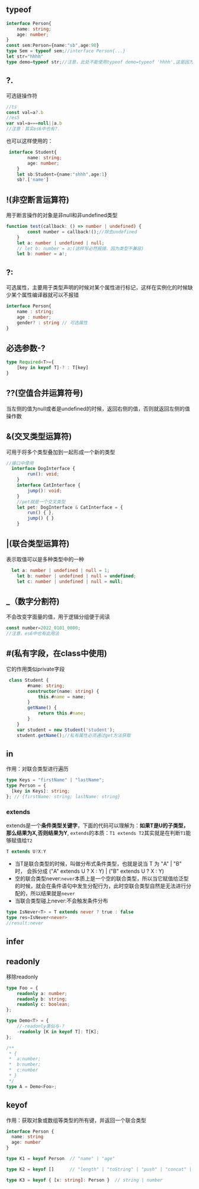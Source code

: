 ## typeof
```typescript
interface Person{
    name: string;
    age: number;
}
const sem:Person={name:"sb",age:90}
type Sem = typeof sem;//interface Person{...}
let str="hhhh"
type demo=typeof str;//注意，此处不能使用typeof demo=typeof 'hhhh',这是因为typeof操作的必须是一个变量
```
## ?.
可选链操作符
```typescript
//ts
const val=a?.b
//es5
var val=a===null||a.b
//注意：其实es6中也有?.
```
也可以这样使用的：
```typescript
 interface Student{
        name: string;
        age: number;
    }
    let sb:Student={name:"shhh",age:1}
    sb?.['name']
```
## !(非空断言运算符)
用于断言操作的对象是非null和非undefined类型
```typescript
function test(callback: () => number | undefined) {
        const number = callback!();//除去undefined
    }
    let a: number | undefined | null;
    // let b: number = a;(这样写必然报错，因为类型不兼容)
    let b: number = a!;
```
## ?:
可选属性，主要用于类型声明的时候对某个属性进行标记，这样在实例化的时候缺少某个属性编译器就可以不报错
```typescript
interface Person{
    name : string;
    age : number;
    gender? : string // 可选属性
}
```
## 必选参数-?
```typescript
type Required<T>={
    [key in keyof T]-? : T[key] 
}
```
## ??(空值合并运算符号)
当左侧的值为null或者是undefined的时候，返回右侧的值，否则就返回左侧的值操作数
## &(交叉类型运算符)
可用于将多个类型叠加到一起形成一个新的类型
```typescript
//接口中使用
  interface DogInterface {
        run(): void;
    }
    interface CatInterface {
        jump(): void;
    }
    //pet就是一个交叉类型
    let pet: DogInterface & CatInterface = {
        run() { },
        jump() { }
    }
```
## |(联合类型运算符)
表示取值可以是多种类型中的一种
```typescript
  let a: number | undefined | null = 1;
    let b: number | undefined | null = undefined;
    let c: number | undefined | null = null;
```
## _（数字分割符)
不会改变字面量的值，用于逻辑分组便于阅读
```typescript
const number=2022_0101_0000;
//注意，es6中也有此用法
```
## #(私有字段，在class中使用)
它的作用类似private字段
```typescript
 class Student {
        #name: string;
        constructor(name: string) {
            this.#name = name;
        }
        getName() {
            return this.#name;
        }
    }
    var student = new Student('student');
    student.getName();//私有属性必须通过get方法获取
```
## in
作用：对联合类型进行遍历
```typescript
type Keys = "firstName" | "lastName";
type Person = {
  [key in Keys]: string;
}; // {firstName: string; lastName: string}
```
### extends
extends是一个**条件类型关键字**，下面的代码可以理解为：**如果T是U的子类型，那么结果为X,否则结果为Y**,
`extends`的本质：`T1 extends T2`其实就是在判断`T1`能够赋值给`T2`
```typescript
T extends U?X:Y
```
- 当T是联合类型的时候，叫做分布式条件类型，也就是说当 T 为 "A" | "B" 时， 会拆分成 ("A" extends U ? X : Y) | ("B" extends U ? X : Y)
- 空的联合类型never:`never`本质上是一个空的联合类型，所以当它赋值给泛型的时候，就会在条件语句中发生分配行为，此时空联合类型自然是无法进行分配的，所以结果就是`never`
- 当联合类型碰上never:不会触发条件分布
```typescript
type IsNever<T> = T extends never ? true : false
type res=IsNever<never>
//result:never
```

## infer
## readonly
移除readonly
```typescript
type Foo = {
	readonly a: number;
	readonly b: string;
	readonly c: boolean;
};

type Demo<T> = {
    //-readonly类似与-?
	-readonly [K in keyof T]: T[K];
};

/**
 * {
 * 	a:number;
 * 	b:number;
 * 	c:number
 * }
 */
type A = Demo<Foo>;
```
## keyof
作用：获取对象或数组等类型的所有键，并返回一个联合类型
```typescript
interface Person {
  name: string
  age: number
}

type K1 = keyof Person  // "name" | "age"

type K2 = keyof []      // "length" | "toString" | "push" | "concat" | "join"

type K3 = keyof { [x: string]: Person }  // string | number
```
